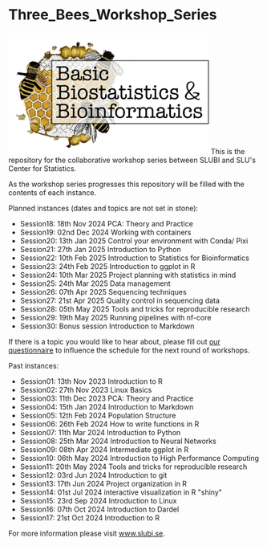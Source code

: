 # Three_Bees_Workshop_Series

<img src="/logos/3bees_fulltext.png" alt="alt text" width="400" />
This is the repository for the collaborative workshop series between SLUBI and SLU's Center for Statistics. 

As the workshop series progresses this repository will be filled with the contents of each instance. 

Planned instances (dates and topics are not set in stone): 
- Session18: 18th Nov 2024 PCA: Theory and Practice
- Session19: 02nd Dec 2024 Working with containers
- Session20: 13th Jan 2025 Control your environment with Conda/ Pixi
- Session21: 27th Jan 2025 Introduction to Python
- Session22: 10th Feb 2025 Introduction to Statistics for Bioinformatics
- Session23: 24th Feb 2025 Introduction to ggplot in R
- Session24: 10th Mar 2025 Project planning with statistics in mind
- Session25: 24th Mar 2025 Data management
- Session26: 07th Apr 2025 Sequencing techniques
- Session27: 21st Apr 2025 Quality control in sequencing data
- Session28: 05th May 2025 Tools and tricks for reproducible research
- Session29: 19th May 2025 Running pipelines with nf-core
- Session30: Bonus session Introduction to Markdown

If there is a topic you would like to hear about, please fill out [our questionnaire](https://docs.google.com/forms/d/e/1FAIpQLSfojHf02MqnsVTgKK_tE403ogGI1Pfi9vLg1A407w4SrQbIIw/viewform) to influence the schedule for the next round of workshops.

Past instances: 
- Session01: 13th Nov 2023	Introduction to R
- Session02: 27th Nov 2023	Linux Basics
- Session03: 11th Dec 2023	PCA: Theory and Practice
- Session04: 15th Jan 2024	Introduction to Markdown
- Session05: 12th Feb 2024	Population Structure
- Session06: 26th Feb 2024 How to write functions in R
- Session07: 11th Mar 2024 Introduction to Python
- Session08: 25th Mar 2024 Introduction to Neural Networks
- Session09: 08th Apr 2024 Intermediate ggplot in R
- Session10: 06th May 2024 Introduction to High Performance Computing
- Session11: 20th May 2024 Tools and tricks for reproducible research
- Session12: 03rd Jun 2024 Introduction to git
- Session13: 17th Jun 2024 Project organization in R
- Session14: 01st Jul 2024 interactive visualization in R "shiny"
- Session15: 23rd Sep 2024 Introduction to Linux
- Session16: 07th Oct 2024 Introduction to Dardel
- Session17: 21st Oct 2024 Introduction to R

For more information please visit www.slubi.se. 
